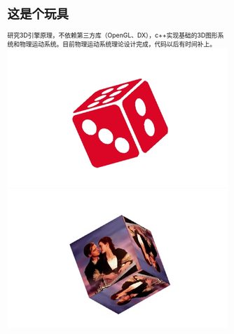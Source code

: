 # 这是个玩具
研究3D引擎原理，不依赖第三方库（OpenGL、DX），c++实现基础的3D图形系统和物理运动系统。目前物理运动系统理论设计完成，代码以后有时间补上。
![image](https://github.com/xiejingcai/Graphic/blob/master/1.png)
![image](https://github.com/xiejingcai/Graphic/blob/master/2.png)
